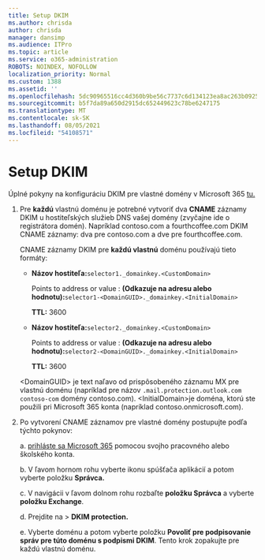 ```yaml
---
title: Setup DKIM
ms.author: chrisda
author: chrisda
manager: dansimp
ms.audience: ITPro
ms.topic: article
ms.service: o365-administration
ROBOTS: NOINDEX, NOFOLLOW
localization_priority: Normal
ms.custom: 1388
ms.assetid: ''
ms.openlocfilehash: 5dc90965516cc4d360b9be56c7737c6d134123ea8ac263b092559dd1416faff4
ms.sourcegitcommit: b5f7da89a650d2915dc652449623c78be6247175
ms.translationtype: MT
ms.contentlocale: sk-SK
ms.lasthandoff: 08/05/2021
ms.locfileid: "54108571"
---
```

# <a name="setup-dkim"></a>Setup DKIM

Úplné pokyny na konfiguráciu DKIM pre vlastné domény v Microsoft 365 [tu.](https://docs.microsoft.com/microsoft-365/security/office-365-security/use-dkim-to-validate-outbound-email#steps-you-need-to-do-to-manually-set-up-dkim)

1. Pre **každú** vlastnú doménu je potrebné vytvoriť dva **CNAME** záznamy DKIM u hostiteľských služieb DNS vašej domény (zvyčajne ide o registrátora domén). Napríklad contoso.com a fourthcoffee.com DKIM CNAME záznamy: dva pre contoso.com a dve pre fourthcoffee.com.

   CNAME záznamy DKIM pre **každú vlastnú** doménu používajú tieto formáty:

   - **Názov hostiteľa:**`selector1._domainkey.<CustomDomain>`

     Points to address or value : **(Odkazuje na adresu alebo hodnotu):**`selector1-<DomainGUID>._domainkey.<InitialDomain>`

     **TTL:** 3600

   - **Názov hostiteľa:**`selector2._domainkey.<CustomDomain>`

     Points to address or value : **(Odkazuje na adresu alebo hodnotu):**`selector2-<DomainGUID>._domainkey.<InitialDomain>`

     **TTL:** 3600

   \<DomainGUID\> je text naľavo od prispôsobeného záznamu MX pre vlastnú doménu (napríklad pre názov `.mail.protection.outlook.com` `contoso-com` domény contoso.com). \<InitialDomain\>je doména, ktorú ste použili pri Microsoft 365 konta (napríklad contoso.onmicrosoft.com).

2. Po vytvorení CNAME záznamov pre vlastné domény postupujte podľa týchto pokynov:

   a. [prihláste sa Microsoft 365](https://support.office.microsoft.com/article/e9eb7d51-5430-4929-91ab-6157c5a050b4) pomocou svojho pracovného alebo školského konta.

   b. V ľavom hornom rohu vyberte ikonu spúšťača aplikácií a potom vyberte položku **Správca.**

   c. V navigácii v ľavom dolnom rohu rozbaľte **položku Správca** a vyberte **položku Exchange**.

   d. Prejdite na  >  **DKIM protection.**

   e. Vyberte doménu a potom vyberte položku **Povoliť pre podpisovanie** **správ pre túto doménu s podpismi DKIM**. Tento krok zopakujte pre každú vlastnú doménu.
